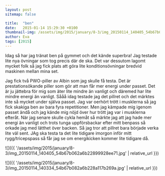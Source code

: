 ```yaml
---
layout: post
sitemap: false

title:  "ben"
date:   2015-01-14 15:29:30 +0100
thumbnail-img: /assets/img/2015/january/8-3/img_20150114_140405_54b67b062a6b22899928ee71.jpg
author: Eva
tags: [2015]
---
```


Idag så har jag tränat ben på gymmet och det kände superbra! Jag testade lite nya övningar som tog precis där de ska. Det var dessutom lagomt mycket folk så jag fick plats att göra lite konditionsövningar bredvid maskinen mellan mina set. 

Jag fick två PWO-piller av Albin som jag skulle få testa. Det är prestationsökande piller som gör att man får mer energi under passet. Det är ju jättebra för mig som äter lite mindre än vanligt och däremed har lite mindre energi än vanligt. Sååå idag testade jag det pillret och det märktes inte så mycket under själva passet. Jag var oerhört trött i musklerna så jag fick skakiga ben av bara fyra repetitioner. Men jag kämpade mig igenom passet ändå och jag kände mig nöjd över hur trött jag var i musklerna efteråt. När jag senare skulle cykla hemåt så märkte jag att jag hade mer energi än vanligt och trots tunga uppförsbackar efter mitt benpass så orkade jag med lätthet över backen. Så jag tror att pillret bara började verka lite väl sent. JAg ska testa ta det lite tidigare imorgon inför mitt rygg/tricepspass så får jag se om energikicken kommer lite tidigare då.

![]({{ '/assets/img/2015/january/8-3/img_20150114_140405_54b67b062a6b22899928ee71.jpg'  | relative_url }})

![]({{ '/assets/img/2015/january/8-3/img_20150114_140334_54b67b082a6b228a117b269a.jpg'  | relative_url }})

